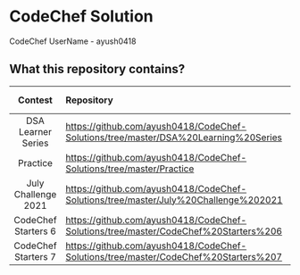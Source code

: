 # CodeChef Solution

CodeChef UserName - ayush0418

## What this repository contains?

Contest  |  Repository  |  Contest Code
:-------:  |  :----------  |  :------------:
DSA Learner Series | https://github.com/ayush0418/CodeChef-Solutions/tree/master/DSA%20Learning%20Series | LEARNDSA
Practice  | https://github.com/ayush0418/CodeChef-Solutions/tree/master/Practice | PRACTICE
July Challenge 2021 | https://github.com/ayush0418/CodeChef-Solutions/tree/master/July%20Challenge%202021 | JULY21g
CodeChef Starters 6 | https://github.com/ayush0418/CodeChef-Solutions/tree/master/CodeChef%20Starters%206 | START6
CodeChef Starters 7 | https://github.com/ayush0418/CodeChef-Solutions/tree/master/CodeChef%20Starters%207 | START7
